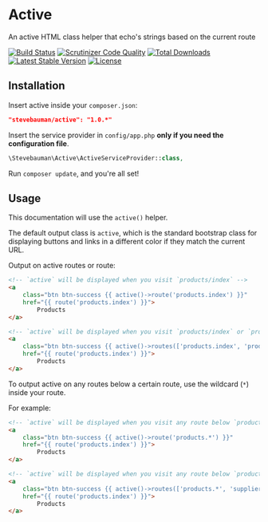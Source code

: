 # Active
An active HTML class helper that echo's strings based on the current route

[![Build Status](https://img.shields.io/travis/stevebauman/active.svg?style=flat-square)](https://travis-ci.org/stevebauman/active)
[![Scrutinizer Code Quality](https://img.shields.io/scrutinizer/g/stevebauman/active/master.svg?style=flat-square)](https://scrutinizer-ci.com/g/stevebauman/active/?branch=master)
[![Total Downloads](https://img.shields.io/packagist/dt/stevebauman/active.svg?style=flat-square)](https://packagist.org/packages/stevebauman/active)
[![Latest Stable Version](https://img.shields.io/packagist/v/stevebauman/active.svg?style=flat-square)](https://packagist.org/packages/stevebauman/active)
[![License](https://img.shields.io/packagist/l/stevebauman/active.svg?style=flat-square)](https://packagist.org/stevebauman/active)

## Installation

Insert active inside your `composer.json`:

```json
"stevebauman/active": "1.0.*"
```

Insert the service provider in `config/app.php` **only if you need the configuration file**.

```php
\Stevebauman\Active\ActiveServiceProvider::class,
```

Run `composer update`, and you're all set!

## Usage

This documentation will use the `active()` helper.

The default output class is `active`, which is the standard bootstrap class for displaying buttons and links in a different
color if they match the current URL. 

Output on active routes or route:

```html
<!-- `active` will be displayed when you visit `products/index` -->
<a
    class="btn btn-success {{ active()->route('products.index') }}"
    href="{{ route('products.index') }}">
        Products
</a>
```

```html
<!-- `active` will be displayed when you visit `products/index` or `products/create` -->
<a
    class="btn btn-success {{ active()->routes(['products.index', 'products.create']) }}"
    href="{{ route('products.index') }}">
        Products
</a>
```

To output active on any routes below a certain route, use the wildcard (`*`) inside your route.

For example:

```html
<!-- `active` will be displayed when you visit any route below `products.` -->
<a
    class="btn btn-success {{ active()->route('products.*') }}"
    href="{{ route('products.index') }}">
        Products
</a>
```

```html
<!-- `active` will be displayed when you visit any route below `products.`, or `suppliers.` -->
<a
    class="btn btn-success {{ active()->routes(['products.*', 'suppliers.*']) }}"
    href="{{ route('products.index') }}">
        Products
</a>
```
